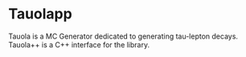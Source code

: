 # Tauolapp
Tauola is a MC Generator dedicated to generating tau-lepton decays. Tauola++ is a C++ interface for the library.

